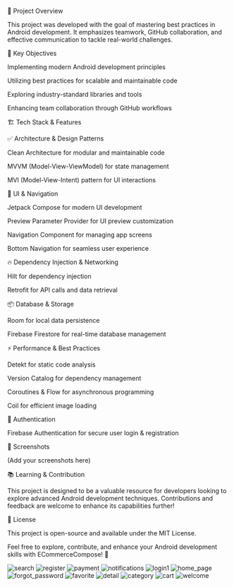 🚀 Project Overview

This project was developed with the goal of mastering best practices in Android development. It emphasizes teamwork, GitHub collaboration, and effective communication to tackle real-world challenges.

🎯 Key Objectives

Implementing modern Android development principles

Utilizing best practices for scalable and maintainable code

Exploring industry-standard libraries and tools

Enhancing team collaboration through GitHub workflows

🏗️ Tech Stack & Features

✅ Architecture & Design Patterns

Clean Architecture for modular and maintainable code

MVVM (Model-View-ViewModel) for state management

MVI (Model-View-Intent) pattern for UI interactions

🎨 UI & Navigation

Jetpack Compose for modern UI development

Preview Parameter Provider for UI preview customization

Navigation Component for managing app screens

Bottom Navigation for seamless user experience

🔥 Dependency Injection & Networking

Hilt for dependency injection

Retrofit for API calls and data retrieval

📦 Database & Storage

Room for local data persistence

Firebase Firestore for real-time database management

⚡ Performance & Best Practices

Detekt for static code analysis

Version Catalog for dependency management

Coroutines & Flow for asynchronous programming

Coil for efficient image loading

🔐 Authentication

Firebase Authentication for secure user login & registration

📸 Screenshots

(Add your screenshots here)

📚 Learning & Contribution

This project is designed to be a valuable resource for developers looking to explore advanced Android development techniques. Contributions and feedback are welcome to enhance its capabilities further!

📜 License

This project is open-source and available under the MIT License.

Feel free to explore, contribute, and enhance your Android development skills with ECommerceCompose! 🚀


![search](https://github.com/user-attachments/assets/ef3b9c25-69bd-4d50-b82d-14c536f5e144)
![register](https://github.com/user-attachments/assets/a7be2fa8-688a-46db-82d0-8771aa3aa99b)
![payment](https://github.com/user-attachments/assets/9050cde5-26f3-4454-8991-c2b90a118177)
![notifications](https://github.com/user-attachments/assets/534b52b3-5e81-409d-8e62-ef4b56ca8982)
![login1](https://github.com/user-attachments/assets/37567967-f37d-40db-b705-055422a8a9a6)
![home_page](https://github.com/user-attachments/assets/75cca334-12f7-4b6b-a8f9-f92e5be155f6)
![forgot_password](https://github.com/user-attachments/assets/6d96a062-e468-4103-8db4-b1859c453e39)
![favorite](https://github.com/user-attachments/assets/2dd86a68-5626-448c-b3c7-2f4bf36697f7)
![detail](https://github.com/user-attachments/assets/9270797a-ada5-46f7-8a71-317c0e1d738e)
![category](https://github.com/user-attachments/assets/81956f78-1925-412d-9c39-d2c610ff4b4d)
![cart](https://github.com/user-attachments/assets/4675496d-6f89-4ea5-9d83-63fd26aba9c8)
![welcome](https://github.com/user-attachments/assets/df4dad87-6bc7-490d-babc-d8ddd9953579)


